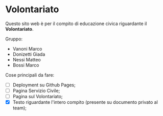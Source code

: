 # Volontariato

Questo sito web è per il compito di educazione civica riguardante il **Volontariato**.

Gruppo:
- Vanoni Marco
- Donizetti Giada
- Nessi Matteo
- Bossi Marco

Cose principali da fare:
- [ ] Deployment su Github Pages;
- [ ] Pagina Servizio Civile;
- [ ] Pagina sul Volontariato;
- [x] Testo riguardante l'intero compito (presente su documento privato al team);
